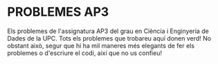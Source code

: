 # PROBLEMES AP3

Els problemes de l'assignatura AP3 del grau en Ciència i Enginyeria de Dades de la UPC. Tots els problemes que trobareu aquí donen verd! No obstant això, segur que hi ha mil maneres més elegants de fer els problemes o d'escriure el codi, així que no us confieu!